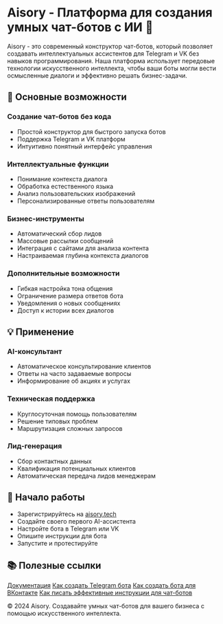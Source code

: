 # Aisory - Платформа для создания умных чат-ботов с ИИ 🤖
Aisory - это современный конструктор чат-ботов, который позволяет создавать интеллектуальных ассистентов для Telegram и VK без навыков программирования. Наша платформа использует передовые технологии искусственного интеллекта, чтобы ваши боты могли вести осмысленные диалоги и эффективно решать бизнес-задачи.
## 🌟 Основные возможности
### Создание чат-ботов без кода
- Простой конструктор для быстрого запуска ботов
- Поддержка Telegram и VK платформ
- Интуитивно понятный интерфейс управления
### Интеллектуальные функции
- Понимание контекста диалога
- Обработка естественного языка
- Анализ пользовательских изображений
- Персонализированные ответы пользователям
### Бизнес-инструменты
- Автоматический сбор лидов
- Массовые рассылки сообщений
- Интеграция с сайтами для анализа контента
- Настраиваемая глубина контекста диалогов
### Дополнительные возможности
- Гибкая настройка тона общения
- Ограничение размера ответов бота
- Уведомления о новых сообщениях
- Доступ к истории всех диалогов
## 💡 Применение
### AI-консультант
- Автоматическое консультирование клиентов
- Ответы на часто задаваемые вопросы
- Информирование об акциях и услугах
### Техническая поддержка
- Круглосуточная помощь пользователям
- Решение типовых проблем
- Маршрутизация сложных запросов
### Лид-генерация
- Сбор контактных данных
- Квалификация потенциальных клиентов
- Автоматическая передача лидов менеджерам
## 🚀 Начало работы
- Зарегистрируйтесь на [aisory.tech](https://aisory.tech/)
- Создайте своего первого AI-ассистента
- Настройте бота в Telegram или VK
- Опишите инструкции для бота
- Запустите и протестируйте
## 📚 Полезные ссылки
[Документация](https://aisory.tech/docs/main)
[Как создать Telegram бота](https://aisory.tech/docs/create-telegram-bot)
[Как создать бота для ВКонтакте](https://aisory.tech/docs/create-vk-bot)
[Как писать эффективные инструкции для чат-ботов](https://aisory.tech/docs/prompt-guide)

© 2024 Aisory. Создавайте умных чат-ботов для вашего бизнеса с помощью искусственного интеллекта.

